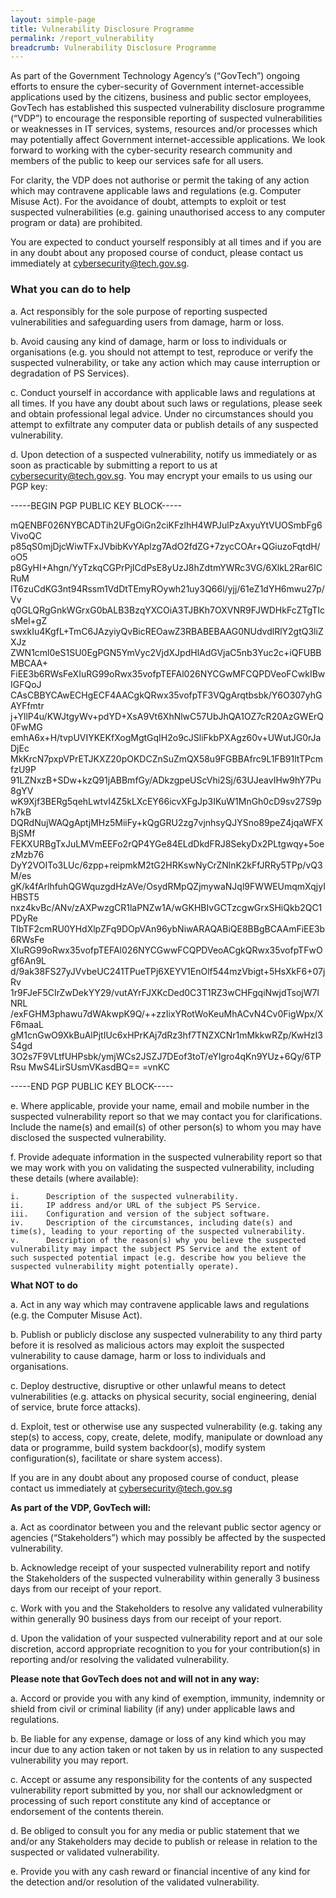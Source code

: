 ```yaml
---
layout: simple-page
title: Vulnerability Disclosure Programme
permalink: /report_vulnerability
breadcrumb: Vulnerability Disclosure Programme
---
```


As part of the Government Technology Agency’s (“GovTech”) ongoing efforts to ensure the cyber-security of Government internet-accessible applications used by the citizens, business and public sector employees, GovTech has established this suspected vulnerability disclosure programme (“VDP”) to encourage the responsible reporting of suspected vulnerabilities or weaknesses in IT services, systems, resources and/or processes which may potentially affect Government internet-accessible applications. We look forward to working with the cyber-security research community and members of the public to keep our services safe for all users.

For clarity, the VDP does not authorise or permit the taking of any action which may contravene applicable laws and regulations (e.g. Computer Misuse Act). For the avoidance of doubt, attempts to exploit or test suspected vulnerabilities (e.g. gaining unauthorised access to any computer program or data) are prohibited.  

You are expected to conduct yourself responsibly at all times and if you are in any doubt about any proposed course of conduct, please contact us immediately at cybersecurity@tech.gov.sg.

### **What you can do to help**

a.	Act responsibly for the sole purpose of reporting suspected vulnerabilities and safeguarding users from damage, harm or loss.

b.	Avoid causing any kind of damage, harm or loss to individuals or organisations (e.g. you should not attempt to test, reproduce or verify the suspected vulnerability, or take any action which may cause interruption or degradation of PS Services).

c.	Conduct yourself in accordance with applicable laws and regulations at all times. If you have any doubt about such laws or regulations, please seek and obtain professional legal advice. Under no circumstances should you attempt to exfiltrate any computer data or publish details of any suspected vulnerability. 

d.	Upon detection of a suspected vulnerability, notify us immediately or as soon as practicable by submitting a report to us at cybersecurity@tech.gov.sg.  You may encrypt your emails to us using our PGP key:

-----BEGIN PGP PUBLIC KEY BLOCK-----

mQENBF026NYBCADTih2UFgOiGn2ciKFzlhH4WPJulPzAxyuYtVUOSmbFg6VivoQC
p85qS0mjDjcWiwTFxJVbibKvYAplzg7AdO2fdZG+7zycCOAr+QGiuzoFqtdH/oO5
p8GyHI+Ahgn/YyTzkqCGPrPjICdPsE8yUzJ8hZdtmYWRc3VG/6XlkL2Rar6ICRuM
IT6zuCdKG3nt94Rssm1VdDtTEmyROywh21uy3Q66l/yjj/61eZ1dYH6mwu27p/Vv
q0GLQRgGnkWGrxG0bALB3BzqYXCOiA3TJBKh7OXVNR9FJWDHkFcZTgTIcsMel+gZ
swxkIu4KgfL+TmC6JAzyiyQvBicREOawZ3RBABEBAAG0NUdvdlRlY2gtQ3liZXJz
ZWN1cml0eS1SU0EgPGN5YmVyc2VjdXJpdHlAdGVjaC5nb3Yuc2c+iQFUBBMBCAA+
FiEE3b6RWsFeXIuRG99oRwx35vofpTEFAl026NYCGwMFCQPDVeoFCwkIBwIGFQoJ
CAsCBBYCAwECHgECF4AACgkQRwx35vofpTF3VQgArqtbsbk/Y6O307yhGAYFfmtr
j+YllP4u/KWJtgyWv+pdYD+XsA9Vt6XhNlwC57UbJhQA1OZ7cR20AzGWErQ0FwMG
emhA6x+H/tvpUVIYKEKfXogMgtGqIH2o9cJSliFkbPXAgz60v+UWutJG0rJaDjEc
MkKrcN7pxpVPrETJKXZ20pOKDCZnSuZmQX58u9FGBBAfrc9L1FB91ltTPcmfzU9P
91LZNxzB+SDw+kzQ91jABBmfGy/ADkzgpeUScVhi2Sj/63UJeavIHw9hY7Pu8gYV
wK9Xjf3BERg5qehLwtvI4Z5kLXcEY66icvXFgJp3IKuW1MnGh0cD9sv27S9ph7kB
DQRdNujWAQgAptjMHz5MiiFy+kQgGRU2zg7vjnhsyQJYSno89peZ4jqaWFXBjSMf
FEKXURBgTxJuLMVmEEFo2rQP4YGe84ELdDkdFRJ8SekyDx2PLtgwqy+5oezMzb76
DyY2VOITo3LUc/6zpp+reipmkM2tG2HRKswNyCrZNlnK2kFfJRRy5TPp/vQ3M/es
gK/k4fArlhfuhQGWquzgdHzAVe/OsydRMpQZjmywaNJql9FWWEUmqmXqjyIHBST5
nxz4kvBc/ANv/zAXPwzgCR1laPNZw1A/wGKHBIvGCTzcgwGrxSHiQkb2QC1PDyRe
TIbTF2cmRU0YHdXlpZFq9DOpVAn96ybNiwARAQABiQE8BBgBCAAmFiEE3b6RWsFe
XIuRG99oRwx35vofpTEFAl026NYCGwwFCQPDVeoACgkQRwx35vofpTFwOgf6An9L
d/9ak38FS27yJVvbeUC241TPueTPj6XEYV1EnOlf544mzVbigt+5HsXkF6+07jRv
1r9FJeF5CIrZwDekYY29/vutAYrFJXKcDed0C3T1RZ3wCHFgqiNwjdTsojW7lNRL
/exFGHM3phawu7dWAkwpK9Q/++zzIixYRotWoKeuMhACvN4Cv0FigWpx/XF6maaL
gM1cnGwO9XkBuAlPjtIUc6xHPrKAj7dRz3hf7TNZXCNr1mMkkwRZp/KwHzI3S4gd
3O2s7F9VLtfUHPsbk/ymjWCs2JSZJ7DEof3toT/eYIgro4qKn9YUz+6Qy/6TPRsu
MwS4LirSUsmVKasdBQ==
=vnKC

-----END PGP PUBLIC KEY BLOCK-----

e.	Where applicable, provide your name, email and mobile number in the suspected vulnerability report so that we may contact you for clarifications. Include the name(s) and email(s) of other person(s) to whom you may have disclosed the suspected vulnerability.

f.	Provide adequate information in the suspected vulnerability report so that we may work with you on validating the suspected vulnerability, including these details (where available):

    i.	    Description of the suspected vulnerability.
    ii.     IP address and/or URL of the subject PS Service.
    iii.    Configuration and version of the subject software. 
    iv.	    Description of the circumstances, including date(s) and time(s), leading to your reporting of the suspected vulnerability.
    v.	    Description of the reason(s) why you believe the suspected vulnerability may impact the subject PS Service and the extent of    such suspected potential impact (e.g. describe how you believe the suspected vulnerability might potentially operate).

**What NOT to do**

a.	Act in any way which may contravene applicable laws and regulations (e.g. the Computer Misuse Act). 

b.	Publish or publicly disclose any suspected vulnerability to any third party before it is resolved as malicious actors may exploit the suspected vulnerability to cause damage, harm or loss to individuals and organisations.

c.	Deploy destructive, disruptive or other unlawful means to detect vulnerabilities (e.g. attacks on physical security, social engineering, denial of service, brute force attacks).

d.	Exploit, test or otherwise use any suspected vulnerability (e.g. taking any step(s) to access, copy, create, delete, modify, manipulate or download any data or programme, build system backdoor(s), modify system configuration(s), facilitate or share system access).

If you are in any doubt about any proposed course of conduct, please contact us immediately at cybersecurity@tech.gov.sg

**As part of the VDP, GovTech will:**

a.  Act as coordinator between you and the relevant public sector agency or agencies (“Stakeholders”) which may possibly be affected by the suspected vulnerability. 

b.  Acknowledge receipt of your suspected vulnerability report and notify the Stakeholders of the suspected vulnerability within generally 3 business days from our receipt of your report.

c.  Work with you and the Stakeholders to resolve any validated vulnerability within generally 90 business days from our receipt of your report.

d.  Upon the validation of your suspected vulnerability report and at our sole discretion, accord appropriate recognition to you for your contribution(s) in reporting and/or resolving the validated vulnerability.

**Please note that GovTech does not and will not in any way:**

a.	Accord or provide you with any kind of exemption, immunity, indemnity or shield from civil or criminal liability (if any) under applicable laws and regulations. 

b.	Be liable for any expense, damage or loss of any kind which you may incur due to any action taken or not taken by us in relation to any suspected vulnerability you may report.

c.	Accept or assume any responsibility for the contents of any suspected vulnerability report submitted by you, nor shall our acknowledgment or processing of such report constitute any kind of acceptance or endorsement of the contents therein.

d.	Be obliged to consult you for any media or public statement that we and/or any Stakeholders may decide to publish or release in relation to the suspected or validated vulnerability.

e.	Provide you with any cash reward or financial incentive of any kind for the detection and/or resolution of the validated vulnerability.
 
